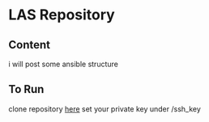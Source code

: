 # LAS Repository
## Content

i will post some ansible structure

## To Run 

clone repository [here](https://github.com/carnivuth/LAS.git)
set your private key under /ssh_key
